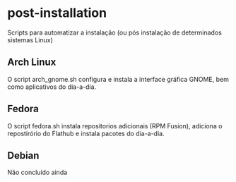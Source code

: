 # post-installation

Scripts para automatizar a instalação (ou pós instalação de determinados sistemas Linux)

## Arch Linux

O script arch_gnome.sh configura e instala a interface gráfica GNOME, bem como aplicativos do dia-a-dia.

## Fedora

O script fedora.sh instala repositorios adicionais (RPM Fusion), adiciona o repostirório do Flathub e instala pacotes do dia-a-dia.

## Debian

Não concluído ainda
